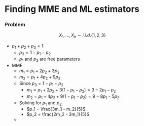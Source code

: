 # Finding MME and ML estimators
### Problem
$$X_1, \dots, X_n \sim i.i.d. \{1,2,3\}$$
- $p_1 + p_2 + p_3 = 1$
  - $p_3 = 1 - p_1 - p_2$
  - $p_1 \text{ and } p_2$ are free parameters
- MME
  - $m_1= p_1 + 2p_2 + 3p_3$
  - $m_2= p_1 + 4p_2 + 9p_3$
  - Since $p_3 = 1 - p_1 - p_2$
    - $m_1 = p_1 + 2p_2 + 3(1 - p_1 - p_2) = 3 - 2p_1 - p_2$
    - $m_2 = p_1 + 4p_2 + 9(1 - p_1 - p_2) = 9 - 8p_1 - 5p_2$
  - Solving for $p_1$ and $p_2$
    - $p_1 = \frac{3m_1 - m_2}{5}$
    - $p_2 = \frac{2m_2 - 3m_1}{5}$
  - 